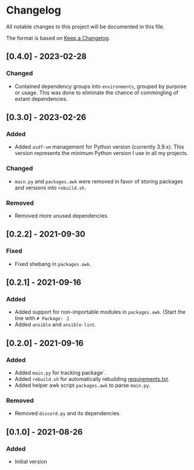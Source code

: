 # Changelog
All notable changes to this project will be documented in this file.

The format is based on [Keep a Changelog](https://keepachangelog.com/en/1.0.0/).

## [0.4.0] - 2023-02-28
### Changed
- Contained dependency groups into `environments`, grouped by purpose or usage. This was done to eliminate the chance of commingling of extant dependencies.

## [0.3.0] - 2023-02-26
### Added
- Added `asdf-vm` management for Python version (currently 3.9.x). This version represents the minimum Python version I use in all my projects.

### Changed
- `main.py` and `packages.awk` were removed in favor of storing packages and versions into `rebuild.sh`.

### Removed
- Removed more unused dependencies.

## [0.2.2] - 2021-09-30
### Fixed
- Fixed shebang in `packages.awk`.

## [0.2.1] - 2021-09-16
### Added
- Added support for non-importable modules in `packages.awk`. (Start the line with `# Package: `.)
- Added `ansible` and `ansible-lint`.

## [0.2.0] - 2021-09-16
### Added
- Added `main.py` for tracking package`.
- Added `rebuild.sh` for automatically rebuilding [requirements.txt].
- Added helper awk script `packages.awk` to parse `main.py`.

### Removed
- Removed `discord.py` and its dependencies.

## [0.1.0] - 2021-08-26
### Added
- Initial version


[rebuild.sh]: rebuild.sh
[requirements.txt]: requirements.txt
